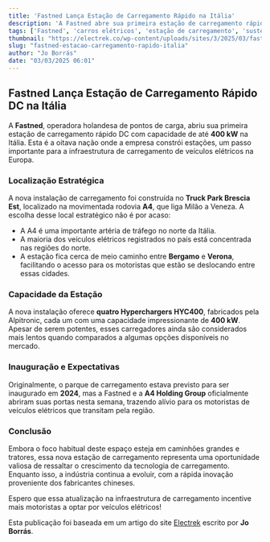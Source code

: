 ```yaml
---
title: 'Fastned Lança Estação de Carregamento Rápido na Itália'
description: 'A Fastned abre sua primeira estação de carregamento rápido DC de 400 kW na Itália, aumentando a infraestrutura para veículos elétricos.'
tags: ['Fastned', 'carros elétricos', 'estação de carregamento', 'sustentabilidade']
thumbnail: "https://electrek.co/wp-content/uploads/sites/3/2025/03/fastned-ladestation-charging-station.jpg?quality=82&strip=all&w=1600"
slug: "fastned-estacao-carregamento-rapido-italia"
author: "Jo Borrás"
date: "03/03/2025 06:01"
---
```


## Fastned Lança Estação de Carregamento Rápido DC na Itália

A **Fastned**, operadora holandesa de pontos de carga, abriu sua primeira estação de carregamento rápido DC com capacidade de até **400 kW** na Itália. Esta é a oitava nação onde a empresa constrói estações, um passo importante para a infraestrutura de carregamento de veículos elétricos na Europa.

### Localização Estratégica

A nova instalação de carregamento foi construída no **Truck Park Brescia Est**, localizado na movimentada rodovia **A4**, que liga Milão a Veneza. A escolha desse local estratégico não é por acaso:

- A A4 é uma importante artéria de tráfego no norte da Itália.
- A maioria dos veículos elétricos registrados no país está concentrada nas regiões do norte.
- A estação fica cerca de meio caminho entre **Bergamo** e **Verona**, facilitando o acesso para os motoristas que estão se deslocando entre essas cidades.

### Capacidade da Estação

A nova instalação oferece **quatro Hyperchargers HYC400**, fabricados pela Alpitronic, cada um com uma capacidade impressionante de **400 kW**. Apesar de serem potentes, esses carregadores ainda são considerados mais lentos quando comparados a algumas opções disponíveis no mercado.

### Inauguração e Expectativas

Originalmente, o parque de carregamento estava previsto para ser inaugurado em **2024**, mas a Fastned e a **A4 Holding Group** oficialmente abriram suas portas nesta semana, trazendo alívio para os motoristas de veículos elétricos que transitam pela região.

### Conclusão

Embora o foco habitual deste espaço esteja em caminhões grandes e tratores, essa nova estação de carregamento representa uma oportunidade valiosa de ressaltar o crescimento da tecnologia de carregamento. Enquanto isso, a indústria continua a evoluir, com a rápida inovação proveniente dos fabricantes chineses.

Espero que essa atualização na infraestrutura de carregamento incentive mais motoristas a optar por veículos elétricos!

Esta publicação foi baseada em um artigo do site [Electrek](https://electrek.co/2025/03/02/fastned-goes-online-in-italy-with-400-kw-dcfc-station/) escrito por **Jo Borrás**.
